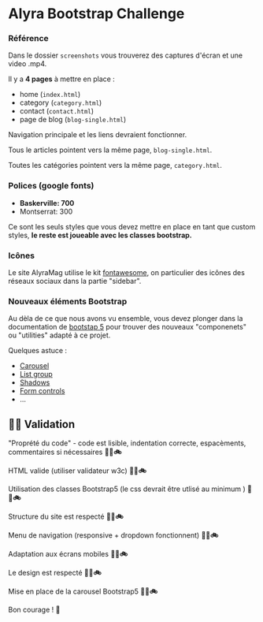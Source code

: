 # Alyra Bootstrap Challenge

### Référence

Dans le dossier `screenshots` vous trouverez des captures d'écran et une video .mp4.

Il y a **4 pages** à mettre en place :

- home (`index.html`)
- category (`category.html`)
- contact (`contact.html`)
- page de blog (`blog-single.html`)

Navigation principale et les liens devraient fonctionner.

Tous le articles pointent vers la même page, `blog-single.html`.

Toutes les catégories pointent vers la même page, `category.html`.

### Polices (google fonts)

- **Baskerville: 700**
- Montserrat: 300

Ce sont les seuls styles que vous devez mettre en place en tant que custom styles,
**le reste est joueable avec les classes bootstrap.**

### Icônes

Le site AlyraMag utilise le kit [fontawesome](https://fontawesome.com/), on particulier des icônes des réseaux sociaux dans la partie "sidebar".

### Nouveaux éléments Bootstrap

Au dèla de ce que nous avons vu ensemble, vous devez plonger dans la documentation de [bootstap 5](https://v5.getbootstrap.com/) pour trouver des nouveaux "componenets" ou "utilities" adapté à ce projet.

Quelques astuce :

- [Carousel](https://v5.getbootstrap.com/docs/5.0/components/carousel/)
- [List group](https://v5.getbootstrap.com/docs/5.0/components/list-group/)
- [Shadows](https://v5.getbootstrap.com/docs/5.0/utilities/shadows/)
- [Form controls](https://v5.getbootstrap.com/docs/5.0/forms/form-control/)
- ...

## 🚵‍♀️ Validation

"Proprété du code" - code est lisible, indentation correcte, espacèments, commentaires si nécessaires **👟🛴🚲**

HTML valide (utiliser validateur w3c) **👟🛴🚲**

Utilisation des classes Bootstrap5 (le css devrait être utlisé au minimum ) **👟🛴🚲**

Structure du site est respecté **👟🛴🚲**

Menu de navigation (responsive + dropdown fonctionnent) **👟🛴🚲**

Adaptation aux écrans mobiles **👟🛴🚲**

Le design est respecté **👟🛴🚲**

Mise en place de la carousel Bootstrap5 **👟🛴🚲**

Bon courage ! 💪
